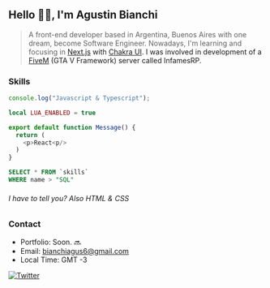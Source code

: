 ## Hello 👋🏼, I&apos;m Agustin Bianchi

> A front-end developer based in Argentina, Buenos Aires with one dream, become Software Engineer. Nowadays, I&apos;m learning and focusing in <a href="https://nextjs.org/" _target="_BLANK" >Next.js<a/> with <a href="https://chakra-ui.com/" _target="_BLANK">Chakra UI<a/>. I was involved in development of a <a href="https://fivem.net/" _target="_BLANK">FiveM<a/> (GTA V Framework) server called InfamesRP.

### Skills

```js
console.log("Javascript & Typescript");
```

```lua
local LUA_ENABLED = true
```

```js
export default function Message() {
  return (
    <p>React<p/>
  )
}
```
  
```sql
SELECT * FROM `skills`
WHERE name > "SQL"
```

###### I have to tell you? Also HTML & CSS

### Contact

* Portfolio: Soon. 🔜
* Email: bianchiagus6@gmail.com
* Local Time: GMT -3

[![Twitter](https://img.shields.io/twitter/follow/agustinbn_?logo=twitter&logoColor=white&color=crimson&label=Twitter&style=for-the-badge)](https://twitter.com/agustinbn_)
